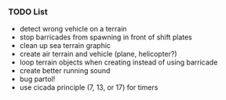 ### TODO List

* detect wrong vehicle on a terrain
* stop barricades from spawning in front of shift plates
* clean up sea terrain graphic
* create air terrain and vehicle (plane, helicopter?)
* loop terrain objects when creating instead of using barricade
* create better running sound
* bug partol!
* use cicada principle (7, 13, or 17) for timers